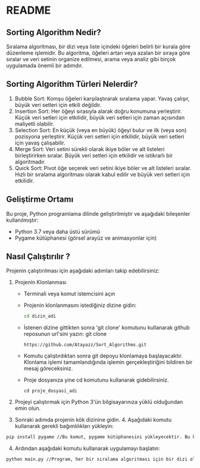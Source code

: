 # README

## Sorting Algorithm Nedir?

Sıralama algoritması, bir dizi veya liste içindeki öğeleri belirli bir kurala göre düzenleme işlemidir. Bu algoritma, öğeleri artan veya azalan bir sıraya göre sıralar ve veri setinin organize edilmesi, arama veya  analiz gibi birçok uygulamada önemli bir adımdır.

## Sorting Algorithm Türleri Nelerdir?

1. Bubble Sort: Komşu öğeleri karşılaştırarak sıralama yapar. Yavaş çalışır, büyük veri setleri için etkili değildir.
2. Insertion Sort: Her öğeyi sırasıyla alarak doğru konumuna yerleştirir. Küçük veri setleri için etkilidir, büyük veri setleri için zaman açısından maliyetli olabilir.
3. Selection Sort: En küçük (veya en büyük) öğeyi bulur ve ilk (veya son) pozisyona yerleştirir. Küçük veri setleri için etkilidir, büyük veri setleri için yavaş çalışabilir.
4. Merge Sort: Veri setini sürekli olarak ikiye böler ve alt listeleri birleştirirken sıralar. Büyük veri setleri için etkilidir ve istikrarlı bir algoritmadır.
5. Quick Sort: Pivot öğe seçerek veri setini ikiye böler ve alt listeleri sıralar. Hızlı bir sıralama algoritması olarak kabul edilir ve büyük veri setleri için etkilidir.

## Geliştirme Ortamı

Bu proje, Python programlama dilinde geliştirilmiştir ve aşağıdaki bileşenler kullanılmıştır:

- Python 3.7 veya daha üstü sürümü
- Pygame kütüphanesi (görsel arayüz ve animasyonlar için)

## Nasıl Çalıştırılır ?

Projenin çalıştırılması için aşağıdaki adımları takip edebilirsiniz: 

1. Projenin Klonlanması

   - Terminali veya komut istemcisini açın

   - Projenin klonlanmasını istediğiniz dizine gidin:  

     ```bash
     cd dizin_adi
     ```

     

   - İstenen dizine gittikten sonra 'git clone' komutunu kullanarak github reposunun url'sini yazın: git clone 

     ```
     https://github.com/Atayazz/Sort_Algorithms.git
     ```

     

   - Komutu çalıştırdıktan sonra git depoyu klonlamaya başlayacaktır. Klonlama işlemi tamamlandığında işlemin gerçekleştiriğini bildiren bir mesaj göreceksiniz.

   - Proje dosyanıza yine cd komutunu kullanarak gidebilirsiniz.

     ```
     cd proje_dosyasi_adi
     ```

     

2. Projeyi çalıştırmak için Python 3'ün bilgisayarınıza yüklü olduğundan emin olun. 

3.  Sonraki adımda projenin kök dizinine gidin. 4. Aşağıdaki komutu kullanarak gerekli bağımlılıkları yükleyin: 

   ```bash
   pip install pygame //Bu komut, pygame kütüphanesini yükleyecektir. Bu kütüphane, görsel arayüz ve animasyonlar için kullanılacaktır. 
   ```

4. Ardından aşağıdaki komutu kullanarak uygulamayı başlatın:

  ```bash
  python main.py //Program, her bir sıralama algoritması için bir dizi oluşturacak ve sıralama sonuçlarını ekrana yazdıracaktır.
  ```

   


   
